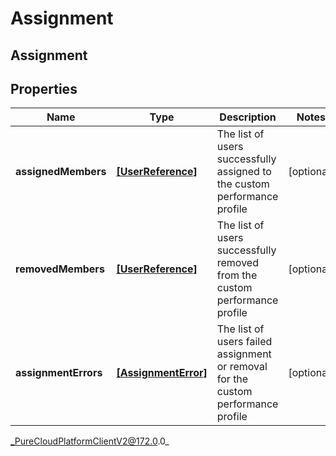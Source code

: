 # Assignment

## Assignment

## Properties

|Name | Type | Description | Notes|
|------------ | ------------- | ------------- | -------------|
| **assignedMembers** | [**[UserReference]**]([UserReference]) | The list of users successfully assigned to the custom performance profile | [optional] |
| **removedMembers** | [**[UserReference]**]([UserReference]) | The list of users successfully removed from the custom performance profile | [optional] |
| **assignmentErrors** | [**[AssignmentError]**]([AssignmentError]) | The list of users failed assignment or removal for the custom performance profile | [optional] |



_PureCloudPlatformClientV2@172.0.0_
